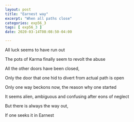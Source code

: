 ```yaml
---
layout: post
title: "Earnest way"
excerpt: "When all paths close"
categories: exp56_3
tags: [ exp56_3 ]
date: 2020-03-14T08:08:50-04:00

---
```


All luck seems to have run out

The pots of Karma finally seem to revolt the abuse

All the other doors have been closed,

Only the door that one hid to divert from actual path is open

Only one way beckons now, the reason why one started

It seems alien, ambiguous and confusing after eons of neglect

But there is always the way out,

If one seeks it in Earnest
